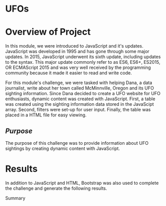 # UFOs

# Overview of Project
In this module, we were introduced to JavaScript and it's updates.  JavaScript was developed in 1995 and has gone through some major updates.  In 2015, JavaScript underwent its sixth update, including updates to the syntax.  This major update commonly refer to as ES6, ES6+, ES2015, OR ECMAScript 2015 and was very well received by the programming community because it made it easier to read and write code.

For this module's challenge, we were tasked with helping Dana, a data journalist, write about her town called McMinnville, Oregon and its UFO sighting information.  Since Dana decided to create a UFO website for UFO enthusiasts, dynamic content was created with JavaScript.  First, a table was created using the sighting information data stored in the JavaScipt array. Second, filters were set-up for user input. Finally, the table was placed in a HTML file for easy viewing. 

## *Purpose*
The purpose of this challenge was to provide information about UFO sightings by creating dynamic content with JavaScript.

# Results
In addition to JavaScript and HTML, Bootstrap was also used to complete the challenge and generate the following results. 

Summary